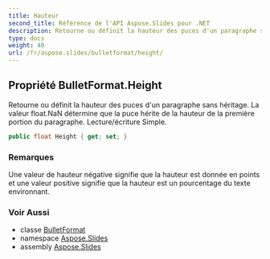 ```yaml
---
title: Hauteur
second_title: Référence de l'API Aspose.Slides pour .NET
description: Retourne ou définit la hauteur des puces d'un paragraphe sans héritage. La valeur float.NaN détermine que la puce hérite de la hauteur de la première portion du paragraphe. Lecture/écriture Simple.
type: docs
weight: 40
url: /fr/aspose.slides/bulletformat/height/
---
```


## Propriété BulletFormat.Height

Retourne ou définit la hauteur des puces d'un paragraphe sans héritage. La valeur float.NaN détermine que la puce hérite de la hauteur de la première portion du paragraphe. Lecture/écriture Simple.

```csharp
public float Height { get; set; }
```

### Remarques

Une valeur de hauteur négative signifie que la hauteur est donnée en points et une valeur positive signifie que la hauteur est un pourcentage du texte environnant.

### Voir Aussi

* classe [BulletFormat](../../bulletformat)
* namespace [Aspose.Slides](../../bulletformat)
* assembly [Aspose.Slides](../../../)

<!-- NE PAS ÉDITER : généré par xmldocmd pour Aspose.Slides.dll -->